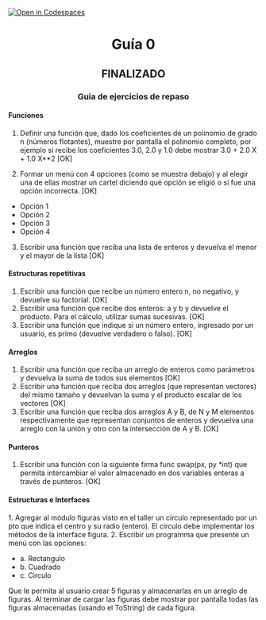 [![Open in Codespaces](https://classroom.github.com/assets/launch-codespace-f4981d0f882b2a3f0472912d15f9806d57e124e0fc890972558857b51b24a6f9.svg)](https://classroom.github.com/open-in-codespaces?assignment_repo_id=10498641)
<h1 align="center">Guía 0</h1>
<h2 align="center">FINALIZADO</h2>


<h3 align="center">Guia de ejercicios de repaso</h2>

<h4>Funciones</h4>

1. Definir una función que, dado los coeficientes de un polinomio de grado n (números flotantes), muestre por pantalla el polinomio completo, por ejemplo si recibe los coeficientes 3.0, 2.0 y 1.0 debe mostrar 3.0 + 2.0 X + 1.0 X**2 [OK]

2. Formar un menú con 4 opciones (como se muestra debajo) y al elegir una de ellas mostrar un cartel diciendo qué opción se eligió o si fue una opción incorrecta. [OK]
- Opción 1
- Opción 2
- Opción 3
- Opción 4
3. Escribir una función que reciba una lista de enteros y devuelva el menor y el mayor de la lista [OK]

<h4>Estructuras repetitivas</h4>

1. Escribir una función que recibe un número entero n, no negativo, y devuelve su factorial. [OK]
2. Escribir una función que recibe dos enteros: a y b y devuelve el producto. Para el cálculo, utilizar sumas sucesivas. [OK]
3. Escribir una función que indique si un número entero, ingresado por un usuario, es primo (devuelve verdadero o falso). [OK]

<h4>Arreglos</h4>

1. Escribir una función que reciba un arreglo de enteros como parámetros y devuelva la suma de todos sus elementos [OK]
2. Escribir una función que reciba dos arreglos (que representan vectores) del mismo tamaño y devuelvan la suma y el producto escalar de los vectores [OK]
3. Escribir una función que reciba dos arreglos A y B, de N y M elementos respectivamente que representan conjuntos de enteros y devuelva una arreglo con la unión y otro con la intersección de A y B. [OK]

<h4>Punteros</h4>

1. Escribir una función con la siguiente firma func swap(px, py *int) que permita intercambiar el valor almacenado en dos variables enteras a través de punteros. [OK]

<h4>Estructuras e Interfaces</h4>
1. Agregar al módulo figuras visto en el taller un círculo representado por un pto que indica el centro y su radio (entero). El círculo debe implementar los métodos de la interface figura.
2. Escribir un programma que presente un menú con las opciones:

- a. Rectangulo
- b. Cuadrado
- c. Circulo

Que le permita al usuario crear 5 figuras y almacenarlas en un arreglo de figuras. Al terminar de cargar las figuras debe mostrar por pantalla todas las figuras almacenadas (usando el ToString) de cada figura.
